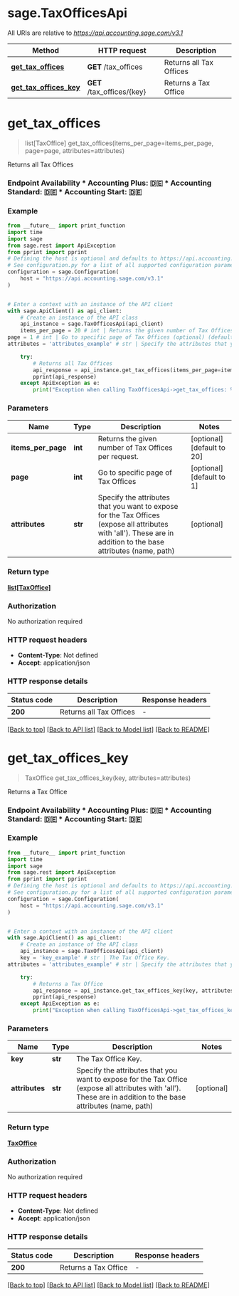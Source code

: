 # sage.TaxOfficesApi

All URIs are relative to *https://api.accounting.sage.com/v3.1*

Method | HTTP request | Description
------------- | ------------- | -------------
[**get_tax_offices**](TaxOfficesApi.md#get_tax_offices) | **GET** /tax_offices | Returns all Tax Offices
[**get_tax_offices_key**](TaxOfficesApi.md#get_tax_offices_key) | **GET** /tax_offices/{key} | Returns a Tax Office


# **get_tax_offices**
> list[TaxOffice] get_tax_offices(items_per_page=items_per_page, page=page, attributes=attributes)

Returns all Tax Offices

### Endpoint Availability  * Accounting Plus: 🇩🇪 * Accounting Standard: 🇩🇪 * Accounting Start: 🇩🇪

### Example

```python
from __future__ import print_function
import time
import sage
from sage.rest import ApiException
from pprint import pprint
# Defining the host is optional and defaults to https://api.accounting.sage.com/v3.1
# See configuration.py for a list of all supported configuration parameters.
configuration = sage.Configuration(
    host = "https://api.accounting.sage.com/v3.1"
)


# Enter a context with an instance of the API client
with sage.ApiClient() as api_client:
    # Create an instance of the API class
    api_instance = sage.TaxOfficesApi(api_client)
    items_per_page = 20 # int | Returns the given number of Tax Offices per request. (optional) (default to 20)
page = 1 # int | Go to specific page of Tax Offices (optional) (default to 1)
attributes = 'attributes_example' # str | Specify the attributes that you want to expose for the Tax Offices (expose all attributes with 'all'). These are in addition to the base attributes (name, path) (optional)

    try:
        # Returns all Tax Offices
        api_response = api_instance.get_tax_offices(items_per_page=items_per_page, page=page, attributes=attributes)
        pprint(api_response)
    except ApiException as e:
        print("Exception when calling TaxOfficesApi->get_tax_offices: %s\n" % e)
```

### Parameters

Name | Type | Description  | Notes
------------- | ------------- | ------------- | -------------
 **items_per_page** | **int**| Returns the given number of Tax Offices per request. | [optional] [default to 20]
 **page** | **int**| Go to specific page of Tax Offices | [optional] [default to 1]
 **attributes** | **str**| Specify the attributes that you want to expose for the Tax Offices (expose all attributes with &#39;all&#39;). These are in addition to the base attributes (name, path) | [optional] 

### Return type

[**list[TaxOffice]**](TaxOffice.md)

### Authorization

No authorization required

### HTTP request headers

 - **Content-Type**: Not defined
 - **Accept**: application/json

### HTTP response details
| Status code | Description | Response headers |
|-------------|-------------|------------------|
**200** | Returns all Tax Offices |  -  |

[[Back to top]](#) [[Back to API list]](../README.md#documentation-for-api-endpoints) [[Back to Model list]](../README.md#documentation-for-models) [[Back to README]](../README.md)

# **get_tax_offices_key**
> TaxOffice get_tax_offices_key(key, attributes=attributes)

Returns a Tax Office

### Endpoint Availability  * Accounting Plus: 🇩🇪 * Accounting Standard: 🇩🇪 * Accounting Start: 🇩🇪

### Example

```python
from __future__ import print_function
import time
import sage
from sage.rest import ApiException
from pprint import pprint
# Defining the host is optional and defaults to https://api.accounting.sage.com/v3.1
# See configuration.py for a list of all supported configuration parameters.
configuration = sage.Configuration(
    host = "https://api.accounting.sage.com/v3.1"
)


# Enter a context with an instance of the API client
with sage.ApiClient() as api_client:
    # Create an instance of the API class
    api_instance = sage.TaxOfficesApi(api_client)
    key = 'key_example' # str | The Tax Office Key.
attributes = 'attributes_example' # str | Specify the attributes that you want to expose for the Tax Office (expose all attributes with 'all'). These are in addition to the base attributes (name, path) (optional)

    try:
        # Returns a Tax Office
        api_response = api_instance.get_tax_offices_key(key, attributes=attributes)
        pprint(api_response)
    except ApiException as e:
        print("Exception when calling TaxOfficesApi->get_tax_offices_key: %s\n" % e)
```

### Parameters

Name | Type | Description  | Notes
------------- | ------------- | ------------- | -------------
 **key** | **str**| The Tax Office Key. | 
 **attributes** | **str**| Specify the attributes that you want to expose for the Tax Office (expose all attributes with &#39;all&#39;). These are in addition to the base attributes (name, path) | [optional] 

### Return type

[**TaxOffice**](TaxOffice.md)

### Authorization

No authorization required

### HTTP request headers

 - **Content-Type**: Not defined
 - **Accept**: application/json

### HTTP response details
| Status code | Description | Response headers |
|-------------|-------------|------------------|
**200** | Returns a Tax Office |  -  |

[[Back to top]](#) [[Back to API list]](../README.md#documentation-for-api-endpoints) [[Back to Model list]](../README.md#documentation-for-models) [[Back to README]](../README.md)

